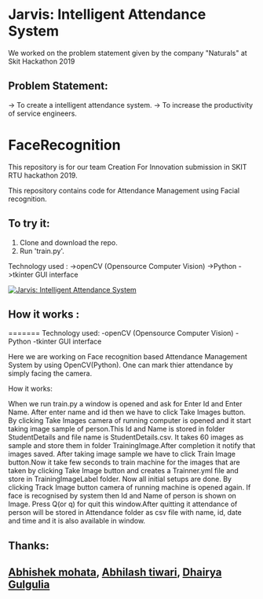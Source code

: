 
# Jarvis: Intelligent Attendance System

We worked on the problem statement given by the company "Naturals" at Skit Hackathon 2019
## Problem Statement: 
 -> To create a intelligent attendance system.
 -> To increase the productivity of service engineers.

# FaceRecognition

This repository is for our team Creation For Innovation submission in SKIT RTU hackathon 2019.


This repository contains code for Attendance Management using Facial recognition.

## To try it:
  1. Clone and download the repo.
  2. Run 'train.py'.


Technology used :
  ->openCV (Opensource Computer Vision)
  ->Python
  ->tkinter GUI interface

[![Jarvis: Intelligent Attendance System](https://github.com/abhilashk433/Attendance-system/blob/master/jarvisppt.png)](https://slides.com/abhilashkumar/deck-3#/ "Jarvis Slides")

## How it works :
=======
Technology used:
-openCV (Opensource Computer Vision)
-Python
-tkinter GUI interface

Here we are working on Face recognition based Attendance Management System by using OpenCV(Python). One can mark thier attendance by simply facing the camera. 

How it works:

When we run train.py a window is opened and ask for Enter Id and Enter Name. After enter name and id then we have to click Take Images button. By clicking Take Images camera of running computer is opened and it start taking image sample of person.This Id and Name is stored in folder StudentDetails and file name is StudentDetails.csv. It takes 60 images as sample and store them in folder TrainingImage.After completion it notify that images saved.
After taking image sample we have to click Train Image button.Now it take few seconds to train machine for the images that are taken by clicking Take Image button and creates a Trainner.yml file and store in TrainingImageLabel folder.
Now all initial setups are done. By clicking Track Image button camera of running machine is opened again. If face is recognised by system then Id and Name of person is shown on Image. Press Q(or q) for quit this window.After quitting it attendance of person will be stored in Attendance folder as csv file with name, id, date and time and it is also available in window.

## Thanks:
## [Abhishek mohata](https://github.com/amohata007), [Abhilash tiwari](https://github.com/abhilashk433), [Dhairya Gulgulia](https://github.com/dhairyagulgulia)
